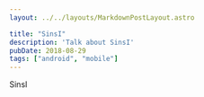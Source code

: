 ```yaml
---
layout: ../../layouts/MarkdownPostLayout.astro

title: "SinsI"
description: 'Talk about SinsI'
pubDate: 2018-08-29
tags: ["android", "mobile"]
---
```


SinsI



